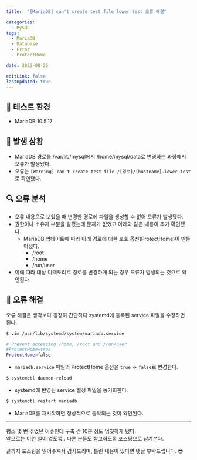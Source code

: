 ```yaml
---
title:  "[MariaDB] can't create test file lower-test 오류 해결"

categories:
  - MySQL
tags:
  - MariaDB
  - Database
  - Error
  - ProtectHome

date: 2022-08-25

editLink: false
lastUpdated: true
---
```


## 🎇 테스트 환경
- MariaDB 10.5.17

## 🤔 발생 상황
- MariaDB 경로를 /var/lib/mysql에서 /home/mysql/data로 변경하는 과정에서 오류가 발생됐다.  
- 오류는 `[Warning] can't create test file /[경로]/[hostname].lower-test`로 확인됐다.

## 🔍 오류 분석
- 오류 내용으로 보았을 때 변경한 경로에 파일을 생성할 수 없어 오류가 발생됐다.
- 권한이나 소유자 부분을 살폈는데 문제가 없었고 아래와 같은 내용이 추가 확인됐다.
  - MariaDB 업데이트에 따라 아래 경로에 대한 보호 옵션(ProtectHome)이 만들어졌다.
    - /root
    - /home
    - /run/user
- 이에 따라 대상 디렉토리로 경로를 변경하게 되는 경우 오류가 발생되는 것으로 확인된다.

## 🔧 오류 해결
오류 해결은 생각보다 굉장히 간단하다 systemd에 등록된 service 파일을 수정하면 된다.

```bash
$ vim /usr/lib/systemd/system/mariadb.service

# Prevent accessing /home, /root and /run/user
#ProtectHome=true
ProtectHome=false
```
- `mariadb.service` 파일의 ProtectHome 옵션을 `true` &rarr; `false`로 변경한다.

```bash
$ systemctl daemon-reload
```
- systemd에 반영된 service 설정 파일을 동기화한다.

```bash
$ systemctl restart mariadb
```
- MariaDB를 재시작하면 정상적으로 동작되는 것이 확인된다.

---

평소 몇 번 겪었던 이슈인데 구축 간 10분 정도 멈칫하게 됐다.  
앞으로는 이런 일이 없도록.. 다른 분들도 참고하도록 포스팅으로 남겨본다.

끝까지 포스팅을 읽어주셔서 감사드리며, 틀린 내용이 있다면 댓글 부탁드립니다. 😎